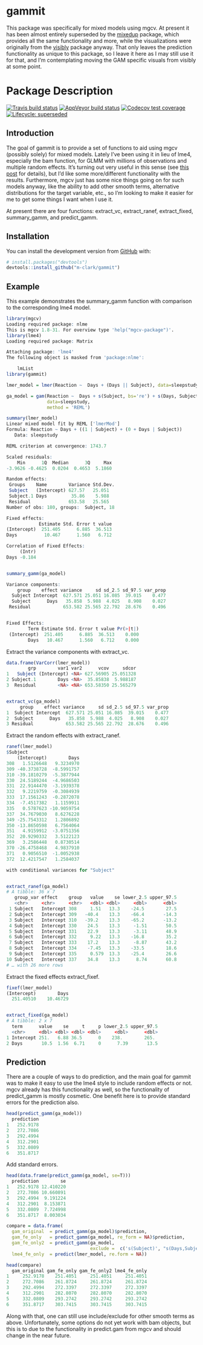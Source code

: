 
<!-- README.md is generated from README.Rmd. Please edit that file -->

# gammit

This package was specifically for mixed models using mgcv. At present it
has been almost entirely superseded by the
[mixedup](https://m-clark.github.io/mixedup/) package, which provides
all the same functionality and more, while the visualizations were
originally from the [visibly](https://m-clark.github.io/visibly/)
package anyway. That only leaves the prediction functionality as unique
to this package, so I leave it here as I may still use it for that, and
I’m contemplating moving the GAM specific visuals from visibly at some
point.

# Package Description

<!-- badges: start -->

[![Travis build
status](https://travis-ci.org/m-clark/gammit.svg?branch=master)](https://travis-ci.org/m-clark/gammit)
[![AppVeyor build
status](https://ci.appveyor.com/api/projects/status/github/m-clark/gammit?branch=master&svg=true)](https://ci.appveyor.com/project/m-clark/gammit)
[![Codecov test
coverage](https://codecov.io/gh/m-clark/gammit/branch/master/graph/badge.svg)](https://codecov.io/gh/m-clark/gammit?branch=master)
[![Lifecycle:
superseded](https://img.shields.io/badge/lifecycle-superseded-orange.svg)](https://www.tidyverse.org/lifecycle/#superseded)
<!-- badges: end -->

## Introduction

The goal of gammit is to provide a set of functions to aid using
<span class="pack" style="">mgcv</span> (possibly solely) for mixed
models. Lately I’ve been using it in lieu of
<span class="pack" style="">lme4</span>, especially the
<span class="func" style="">bam</span> function, for GLMM with millions
of observations and multiple random effects. It’s turning out very
useful in this sense (see [this
post](https://m-clark.github.io/posts/2019-10-20-big-mixed-models/) for
details), but I’d like some more/different functionality with the
results. Furthermore, <span class="pack" style="">mgcv</span> just has
some nice things going on for such models anyway, like the ability to
add other smooth terms, alternative distributions for the target
variable, etc., so I’m looking to make it easier for me to get some
things I want when I use it.

At present there are four functions:
<span class="func" style="">extract\_vc</span>,
<span class="func" style="">extract\_ranef</span>,
<span class="func" style="">extract\_fixed</span>,
<span class="func" style="">summary\_gamm</span>, and
<span class="func" style="">predict\_gamm.</span>

## Installation

You can install the development version from
[GitHub](https://github.com/) with:

``` r
# install.packages("devtools")
devtools::install_github("m-clark/gammit")
```

## Example

This example demonstrates the
<span class="func" style="">summary\_gamm</span> function with
comparison to the corresponding <span class="pack" style="">lme4</span>
model.

``` r
library(mgcv)
Loading required package: nlme
This is mgcv 1.8-31. For overview type 'help("mgcv-package")'.
library(lme4)
Loading required package: Matrix

Attaching package: 'lme4'
The following object is masked from 'package:nlme':

    lmList
library(gammit)

lmer_model = lmer(Reaction ~  Days + (Days || Subject), data=sleepstudy)

ga_model = gam(Reaction ~  Days + s(Subject, bs='re') + s(Days, Subject, bs='re'),
               data=sleepstudy,
               method = 'REML')

summary(lmer_model)
Linear mixed model fit by REML ['lmerMod']
Formula: Reaction ~ Days + ((1 | Subject) + (0 + Days | Subject))
   Data: sleepstudy

REML criterion at convergence: 1743.7

Scaled residuals: 
    Min      1Q  Median      3Q     Max 
-3.9626 -0.4625  0.0204  0.4653  5.1860 

Random effects:
 Groups    Name        Variance Std.Dev.
 Subject   (Intercept) 627.57   25.051  
 Subject.1 Days         35.86    5.988  
 Residual              653.58   25.565  
Number of obs: 180, groups:  Subject, 18

Fixed effects:
            Estimate Std. Error t value
(Intercept)  251.405      6.885  36.513
Days          10.467      1.560   6.712

Correlation of Fixed Effects:
     (Intr)
Days -0.184


summary_gamm(ga_model)

Variance components:
    group    effect variance     sd sd_2.5 sd_97.5 var_prop
  Subject Intercept  627.571 25.051 16.085  39.015    0.477
  Subject      Days   35.858  5.988  4.025   8.908    0.027
 Residual            653.582 25.565 22.792  28.676    0.496


Fixed Effects:
        Term Estimate Std. Error t value Pr(>|t|)
 (Intercept)  251.405      6.885  36.513    0.000
        Days   10.467      1.560   6.712    0.000
```

Extract the variance components with
<span class="func" style="">extract\_vc</span>.

``` r
data.frame(VarCorr(lmer_model))
        grp        var1 var2      vcov     sdcor
1   Subject (Intercept) <NA> 627.56905 25.051328
2 Subject.1        Days <NA>  35.85838  5.988187
3  Residual        <NA> <NA> 653.58350 25.565279


extract_vc(ga_model)
     group    effect variance     sd sd_2.5 sd_97.5 var_prop
1  Subject Intercept  627.571 25.051 16.085  39.015    0.477
2  Subject      Days   35.858  5.988  4.025   8.908    0.027
3 Residual            653.582 25.565 22.792  28.676    0.496
```

Extract the random effects with
<span class="func" style="">extract\_ranef</span>.

``` r
ranef(lmer_model)
$Subject
    (Intercept)        Days
308   1.5126648   9.3234970
309 -40.3738728  -8.5991757
310 -39.1810279  -5.3877944
330  24.5189244  -4.9686503
331  22.9144470  -3.1939378
332   9.2219759  -0.3084939
333  17.1561243  -0.2872078
334  -7.4517382   1.1159911
335   0.5787623 -10.9059754
337  34.7679030   8.6276228
349 -25.7543312   1.2806892
350 -13.8650598   6.7564064
351   4.9159912  -3.0751356
352  20.9290332   3.5122123
369   3.2586448   0.8730514
370 -26.4758468   4.9837910
371   0.9056510  -1.0052938
372  12.4217547   1.2584037

with conditional variances for "Subject" 


extract_ranef(ga_model)
# A tibble: 36 x 7
   group_var effect    group   value    se lower_2.5 upper_97.5
   <chr>     <chr>     <chr>   <dbl> <dbl>     <dbl>      <dbl>
 1 Subject   Intercept 308     1.51   13.3    -24.5        27.5
 2 Subject   Intercept 309   -40.4    13.3    -66.4       -14.3
 3 Subject   Intercept 310   -39.2    13.3    -65.2       -13.2
 4 Subject   Intercept 330    24.5    13.3     -1.51       50.5
 5 Subject   Intercept 331    22.9    13.3     -3.11       48.9
 6 Subject   Intercept 332     9.22   13.3    -16.8        35.2
 7 Subject   Intercept 333    17.2    13.3     -8.87       43.2
 8 Subject   Intercept 334    -7.45   13.3    -33.5        18.6
 9 Subject   Intercept 335     0.579  13.3    -25.4        26.6
10 Subject   Intercept 337    34.8    13.3      8.74       60.8
# … with 26 more rows
```

Extract the fixed effects
<span class="func" style="">extract\_fixef</span>.

``` r
fixef(lmer_model)
(Intercept)        Days 
  251.40510    10.46729 


extract_fixed(ga_model)
# A tibble: 2 x 7
  term      value    se     t     p lower_2.5 upper_97.5
  <chr>     <dbl> <dbl> <dbl> <dbl>     <dbl>      <dbl>
1 Intercept 251.   6.88 36.5      0    238.        265. 
2 Days       10.5  1.56  6.71     0      7.39       13.5
```

## Prediction

There are a couple of ways to do prediction, and the main goal for
gammit was to make it easy to use the
<span class="pack" style="">lme4</span> style to include random effects
or not. <span class="pack" style="">mgcv</span> already has this
functionality as well, so the functionality of
<span class="func" style="">predict\_gamm</span> is mostly cosmetic. One
benefit here is to provide standard errors for the prediction also.

``` r
head(predict_gamm(ga_model))
  prediction
1   252.9178
2   272.7086
3   292.4994
4   312.2901
5   332.0809
6   351.8717
```

Add standard errors.

``` r
head(data.frame(predict_gamm(ga_model, se=T)))
  prediction        se
1   252.9178 12.410220
2   272.7086 10.660891
3   292.4994  9.191224
4   312.2901  8.153871
5   332.0809  7.724998
6   351.8717  8.003034
```

``` r
compare = data.frame(
  gam_original  = predict_gamm(ga_model)$prediction,
  gam_fe_only   = predict_gamm(ga_model, re_form = NA)$prediction,
  gam_fe_only2  = predict_gamm(ga_model, 
                               exclude =  c('s(Subject)', "s(Days,Subject)"))$prediction,
  lme4_fe_only  = predict(lmer_model, re.form = NA))

head(compare)
  gam_original gam_fe_only gam_fe_only2 lme4_fe_only
1     252.9178    251.4051     251.4051     251.4051
2     272.7086    261.8724     261.8724     261.8724
3     292.4994    272.3397     272.3397     272.3397
4     312.2901    282.8070     282.8070     282.8070
5     332.0809    293.2742     293.2742     293.2742
6     351.8717    303.7415     303.7415     303.7415
```

Along with that, one can still use include/exclude for other smooth
terms as above. Unfortunately, some options do not yet work with
<span class="objclass" style="">bam</span> objects, but this is to due
to the functionality in <span class="func" style="">predict.gam</span>
from <span class="pack" style="">mgcv</span> and should change in the
near future.
